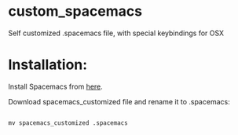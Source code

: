 # custom_spacemacs
Self customized .spacemacs file, with special keybindings for OSX

# Installation:

Install Spacemacs from <a href="http://spacemacs.org/">here</a>.

Download spacemacs_customized file and rename it to .spacemacs:

<pre><code>
mv spacemacs_customized .spacemacs
</code></pre>
